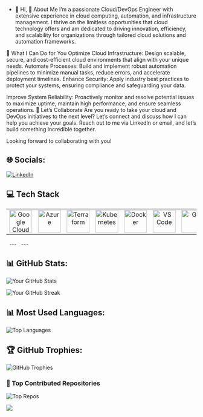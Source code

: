 - 👋 Hi, 🌟 About Me
I’m a passionate Cloud/DevOps Engineer with extensive experience in cloud computing, automation, and infrastructure management. I thrive on the limitless opportunities that cloud technology offers and am dedicated to driving innovation, efficiency, and scalability for organizations through tailored cloud solutions and automation frameworks.

🚀 What I Can Do for You
Optimize Cloud Infrastructure: Design scalable, secure, and cost-efficient cloud environments that align with your unique needs.
Automate Processes: Build and implement robust automation pipelines to minimize manual tasks, reduce errors, and accelerate deployment timelines.
Enhance Security: Apply industry best practices to protect your systems, ensuring compliance and safeguarding your data.

Improve System Reliability: Proactively monitor and resolve potential issues to maximize uptime, maintain high performance, and ensure seamless operations.
🎯 Let’s Collaborate
Are you ready to take your cloud and DevOps initiatives to the next level? Let’s connect and discuss how I can help you achieve your goals. Reach out to me via LinkedIn or email, and let’s build something incredible together.

Looking forward to collaborating with you!

## 🌐 Socials:
[![LinkedIn](https://img.shields.io/badge/LinkedIn-%230077B5.svg?style=flat&logo=linkedin&logoColor=white)](https://www.linkedin.com/in/chinwe-ijeoma/)

## 💻 Tech Stack
<table align="center">
 <tr>
   <td align="center"><img src="https://cdn.jsdelivr.net/gh/devicons/devicon/icons/googlecloud/googlecloud-original.svg" width="60" alt="Google Cloud"/></td>
   <td align="center"><img src="https://cdn.jsdelivr.net/gh/devicons/devicon/icons/azure/azure-original.svg" width="60" alt="Azure"/></td>
   <td align="center"><img src="https://cdn.jsdelivr.net/gh/devicons/devicon/icons/terraform/terraform-original.svg" width="60" alt="Terraform"/></td>
   <td align="center"><img src="https://cdn.jsdelivr.net/gh/devicons/devicon/icons/kubernetes/kubernetes-plain.svg" width="60" alt="Kubernetes"/></td>
   <td align="center"><img src="https://cdn.jsdelivr.net/gh/devicons/devicon/icons/docker/docker-original.svg" width="60" alt="Docker"/></td>
   <td align="center"><img src="https://cdn.jsdelivr.net/gh/devicons/devicon/icons/vscode/vscode-original.svg" width="60" alt="VS Code"/></td>
   <td align="center"><img src="https://cdn.jsdelivr.net/gh/devicons/devicon/icons/git/git-original.svg" width="60" alt="Git"/></td>
   <td align="center"><img src="https://cdn.jsdelivr.net/gh/devicons/devicon/icons/linux/linux-original.svg" width="60" alt="Linux"/></td>
   <td align="center"><img src="https://raw.githubusercontent.com/simple-icons/simple-icons/develop/icons/datadog.svg" width="60" alt="Datadog"/></td>
   <td align="center"><img src="https://raw.githubusercontent.com/simple-icons/simple-icons/develop/icons/cockpit.svg" width="60" alt="Cockpit"/></td>
 </tr>
</table>
 
---
 
---


## 📊 GitHub Stats:

![Your GitHub Stats](https://github-readme-stats.vercel.app/api?username=TutorIjy&show_icons=true&theme=dark&count_private=true)

![Your GitHub Streak](https://github-readme-streak-stats.herokuapp.com/?user=TutorIjy&theme=dark&hide_border=false)


## 📊 Most Used Languages:
![Top Languages](https://github-readme-stats.vercel.app/api/top-langs/?username=TutorIjy&layout=compact&theme=dark)

## 🏆 GitHub Trophies:
![GitHub Trophies](https://github-profile-trophy.vercel.app/?username=TutorIjy&theme=darkhub&margin-w=15&margin-h=15)

### 🚀 Top Contributed Repositories
![Top Repos](https://github-readme-stats.vercel.app/api/top-langs/?username=TutorIjy&layout=compact&theme=dark)

![](https://komarev.com/ghpvc/?username=TutorIjy&color=blue)









<!--
TutorIjy/TutorIjy is a ✨ special ✨ repository because its `README.md` (this file) appears on your GitHub profile.
You can click the Preview link to take a look at your changes.
--->
